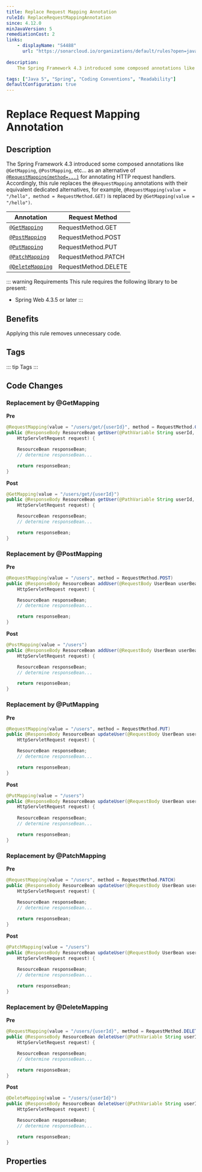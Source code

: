 ```yaml
---
title: Replace Request Mapping Annotation
ruleId: ReplaceRequestMappingAnnotation
since: 4.12.0
minJavaVersion: 5
remediationCost: 2
links:
    - displayName: "S4488"
      url: "https://sonarcloud.io/organizations/default/rules?open=java%3AS4488&rule_key=java%3AS4488"
    
description:
    The Spring Framework 4.3 introduced some composed annotations like '@GetMapping', '@PostMapping', etc, as an alternative of '@RequestMapping(method=...)' for annotating HTTP request handlers. Accordingly, this rule replaces the '@RequestMapping' annotations with their equivalent dedicated alternatives, for example, '@RequestMapping(value = "/hello", method = RequestMethod.GET)' is replaced by '@GetMapping(value = "/hello")'.

tags: ["Java 5", "Spring", "Coding Conventions", "Readability"]
defaultConfiguration: true
---
```


# Replace Request Mapping Annotation

## Description
The Spring Framework 4.3 introduced some composed annotations like `@GetMapping`, `@PostMapping`, etc... as an alternative of [`@RequestMapping(method=...)`](https://docs.spring.io/spring-framework/docs/current/javadoc-api/org/springframework/web/bind/annotation/RequestMapping.html) for annotating HTTP request handlers. 
Accordingly, this rule replaces the `@RequestMapping` annotations with their equivalent dedicated alternatives, for example, `@RequestMapping(value = "/hello", method = RequestMethod.GET)` is replaced by `@GetMapping(value = "/hello")`.

| Annotation | Request Method |
| ----------- | ----------- |
| [`@GetMapping`](https://docs.spring.io/spring-framework/docs/current/javadoc-api/org/springframework/web/bind/annotation/GetMapping.html)  | RequestMethod.GET |
| [`@PostMapping`](https://docs.spring.io/spring-framework/docs/current/javadoc-api/org/springframework/web/bind/annotation/PostMapping.html)  | RequestMethod.POST |
| [`@PutMapping`](https://docs.spring.io/spring-framework/docs/current/javadoc-api/org/springframework/web/bind/annotation/PutMapping.html)  | RequestMethod.PUT |
| [`@PatchMapping`](https://docs.spring.io/spring-framework/docs/current/javadoc-api/org/springframework/web/bind/annotation/PatchMapping.html)  | RequestMethod.PATCH |
| [`@DeleteMapping`](https://docs.spring.io/spring-framework/docs/current/javadoc-api/org/springframework/web/bind/annotation/DeleteMapping.html)  | RequestMethod.DELETE |

::: warning Requirements
This rule requires the following library to be present:
* Spring Web 4.3.5 or later
:::

## Benefits

Applying this rule removes unnecessary code.


## Tags

::: tip Tags
<TagLinks />
:::

## Code Changes

### Replacement by @GetMapping 

__Pre__
```java
@RequestMapping(value = "/users/get/{userId}", method = RequestMethod.GET)
public @ResponseBody ResourceBean getUser(@PathVariable String userId,
    HttpServletRequest request) {

	ResourceBean responseBean;
	// determine responseBean...

	return responseBean;
}
```

__Post__
```java
@GetMapping(value = "/users/get/{userId}")
public @ResponseBody ResourceBean getUser(@PathVariable String userId,
    HttpServletRequest request) {

	ResourceBean responseBean;
	// determine responseBean...

	return responseBean;
}
```

### Replacement by @PostMapping 

__Pre__
```java
@RequestMapping(value = "/users", method = RequestMethod.POST)
public @ResponseBody ResourceBean addUser(@RequestBody UserBean userBean,
    HttpServletRequest request) {

	ResourceBean responseBean;
	// determine responseBean...

	return responseBean;
}
```

__Post__
```java
@PostMapping(value = "/users")
public @ResponseBody ResourceBean addUser(@RequestBody UserBean userBean,
    HttpServletRequest request) {

	ResourceBean responseBean;
	// determine responseBean...

	return responseBean;
}
```

### Replacement by @PutMapping

__Pre__

```java
@RequestMapping(value = "/users", method = RequestMethod.PUT)
public @ResponseBody ResourceBean updateUser(@RequestBody UserBean userBean,
    HttpServletRequest request) {

	ResourceBean responseBean;
	// determine responseBean...

	return responseBean;
}
```

__Post__
```java
@PutMapping(value = "/users")
public @ResponseBody ResourceBean updateUser(@RequestBody UserBean userBean,
    HttpServletRequest request) {
	
    ResourceBean responseBean;
	// determine responseBean...

	return responseBean;
}
```

### Replacement by @PatchMapping

__Pre__

```java
@RequestMapping(value = "/users", method = RequestMethod.PATCH)
public @ResponseBody ResourceBean updateUser(@RequestBody UserBean userBean,
    HttpServletRequest request) {
        
	ResourceBean responseBean;
	// determine responseBean...

	return responseBean;
}
```

__Post__
```java
@PatchMapping(value = "/users")
public @ResponseBody ResourceBean updateUser(@RequestBody UserBean userBean,
    HttpServletRequest request) {
    
    ResourceBean responseBean;
	// determine responseBean...

	return responseBean;
}
```
### Replacement by @DeleteMapping

__Pre__

```java
@RequestMapping(value = "/users/{userId}", method = RequestMethod.DELETE)
public @ResponseBody ResourceBean deleteUser(@PathVariable String userId,
    HttpServletRequest request) {

	ResourceBean responseBean;
	// determine responseBean...

	return responseBean;
}
```

__Post__
```java
@DeleteMapping(value = "/users/{userId}")
public @ResponseBody ResourceBean deleteUser(@PathVariable String userId,
    HttpServletRequest request) {

	ResourceBean responseBean;
	// determine responseBean...

	return responseBean;
}
```


<VersionNotice />


## Properties

<RuleProperties />
